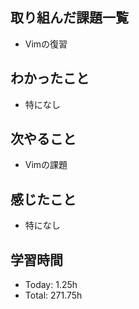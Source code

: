 ## 取り組んだ課題一覧
- Vimの復習
## わかったこと
- 特になし
## 次やること
- Vimの課題
## 感じたこと
- 特になし
## 学習時間
- Today: 1.25h
- Total: 271.75h
